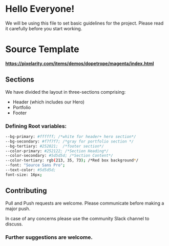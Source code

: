 Hello Everyone!
=================

We will be using this file to set basic guidelines for the project. Please read it carefully before you start working.

# Source Template

**https://pixelarity.com/items/demos/dopetrope/magenta/index.html**

## Sections

We have divided the layout in three-sections comprising:
- Header (which includes our Hero)
- Portfolio
- Footer

### Defining Root variables:
```bash
--bg-primary: #ffffff; /*white for header+ hero section*/
--bg-secondary: #f7f7f7; /*gray for portfolio section */
--bg-tertiary: #252021;  /*footer section*/
--color-primary: #252122; /*Section Heading*/
--color-secondary: #5d5d5d; /*Section Content*/
--color-tertiary: rgb(213, 35, 73); /*Red box background*/
--font: "Source Sans Pro";
--text-color: #5d5d5d;
font-size: 16px;
```
## Contributing
Pull and Push requests are welcome. Please communicate before making a major push.

In case of any concerns please use the community Slack channel to discuss.

### Further suggestions are welcome.